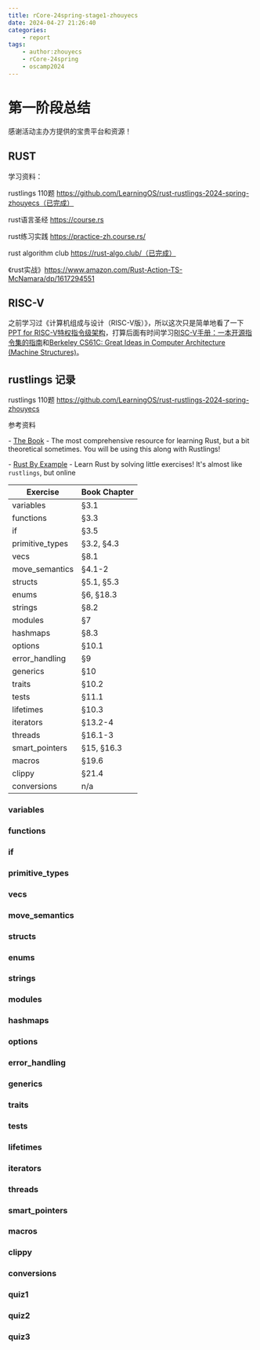 ```yaml
---
title: rCore-24spring-stage1-zhouyecs
date: 2024-04-27 21:26:40
categories:
    - report
tags:
    - author:zhouyecs
    - rCore-24spring
    - oscamp2024
---
```


# 第一阶段总结

感谢活动主办方提供的宝贵平台和资源！

## RUST

学习资料：

rustlings 110题 https://github.com/LearningOS/rust-rustlings-2024-spring-zhouyecs（已完成）

rust语言圣经 https://course.rs

rust练习实践 https://practice-zh.course.rs/

rust algorithm club https://rust-algo.club/（已完成）

《rust实战》https://www.amazon.com/Rust-Action-TS-McNamara/dp/1617294551

## RISC-V

之前学习过《计算机组成与设计（RISC-V版）》，所以这次只是简单地看了一下[PPT for RISC-V特权指令级架构](https://content.riscv.org/wp-content/uploads/2018/05/riscv-privileged-BCN.v7-2.pdf)，打算后面有时间学习[RISC-V手册：一本开源指令集的指南](http://riscvbook.com/chinese/RISC-V-Reader-Chinese-v2p1.pdf)和[Berkeley CS61C: Great Ideas in Computer Architecture (Machine Structures)](http://www-inst.eecs.berkeley.edu/~cs61c/sp18/)。

## rustlings 记录

rustlings 110题 https://github.com/LearningOS/rust-rustlings-2024-spring-zhouyecs

参考资料 

\- [The Book](https://doc.rust-lang.org/book/index.html) - The most comprehensive resource for learning Rust, but a bit theoretical sometimes. You will be using this along with Rustlings!

\- [Rust By Example](https://doc.rust-lang.org/rust-by-example/index.html) - Learn Rust by solving little exercises! It's almost like `rustlings`, but online

| Exercise               | Book Chapter        |
| ---------------------- | ------------------- |
| variables              | §3.1                |
| functions              | §3.3                |
| if                     | §3.5                |
| primitive_types        | §3.2, §4.3          |
| vecs                   | §8.1                |
| move_semantics         | §4.1-2              |
| structs                | §5.1, §5.3          |
| enums                  | §6, §18.3           |
| strings                | §8.2                |
| modules                | §7                  |
| hashmaps               | §8.3                |
| options                | §10.1               |
| error_handling         | §9                  |
| generics               | §10                 |
| traits                 | §10.2               |
| tests                  | §11.1               |
| lifetimes              | §10.3               |
| iterators              | §13.2-4             |
| threads                | §16.1-3             |
| smart_pointers         | §15, §16.3          |
| macros                 | §19.6               |
| clippy                 | §21.4               |
| conversions            | n/a                 |

### variables

### functions

### if

### primitive_types

### vecs

### move_semantics

### structs

### enums

### strings

### modules

### hashmaps

### options

### error_handling

### generics

### traits

### tests

### lifetimes

### iterators

### threads

### smart_pointers

### macros

### clippy

### conversions

### quiz1

### quiz2

### quiz3

